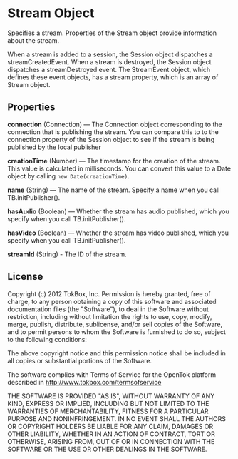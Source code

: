 # Stream Object

Specifies a stream. Properties of the Stream object provide information about the stream.

When a stream is added to a session, the Session object dispatches a streamCreatedEvent. When a stream is destroyed, the Session object dispatches a streamDestroyed event. The StreamEvent object, which defines these event objects, has a stream property, which is an array of Stream object. 


## Properties

**connection** (Connection) — The Connection object corresponding to the connection that is publishing the stream. You can compare this to to the connection property of the Session object to see if the stream is being published by the local publisher

**creationTime** (Number) — The timestamp for the creation of the stream. This value is calculated in milliseconds. You can convert this value to a Date object by calling `new Date(creationTime)`.

**name** (String) — The name of the stream. Specify a name when you call TB.initPublisher().

**hasAudio** (Boolean) — Whether the stream has audio published, which you specify when you call TB.initPublisher().

**hasVideo** (Boolean) — Whether the stream has video published, which you specify when you call TB.initPublisher().

**streamId** (String) - The ID of the stream.


## License

Copyright (c) 2012 TokBox, Inc.
Permission is hereby granted, free of charge, to any person obtaining a copy of
this software and associated documentation files (the "Software"), to deal in 
the Software without restriction, including without limitation the rights to 
use, copy, modify, merge, publish, distribute, sublicense, and/or sell copies 
of the Software, and to permit persons to whom the Software is furnished to do 
so, subject to the following conditions:

The above copyright notice and this permission notice shall be included in all 
copies or substantial portions of the Software.

The software complies with Terms of Service for the OpenTok platform described 
in http://www.tokbox.com/termsofservice

THE SOFTWARE IS PROVIDED "AS IS", WITHOUT WARRANTY OF ANY KIND, EXPRESS OR 
IMPLIED, INCLUDING BUT NOT LIMITED TO THE WARRANTIES OF MERCHANTABILITY, 
FITNESS FOR A PARTICULAR PURPOSE AND NONINFRINGEMENT. IN NO EVENT SHALL THE 
AUTHORS OR COPYRIGHT HOLDERS BE LIABLE FOR ANY CLAIM, DAMAGES OR OTHER 
LIABILITY, WHETHER IN AN ACTION OF CONTRACT, TORT OR OTHERWISE, ARISING FROM, 
OUT OF OR IN CONNECTION WITH THE SOFTWARE OR THE USE OR OTHER DEALINGS IN THE 
SOFTWARE.



